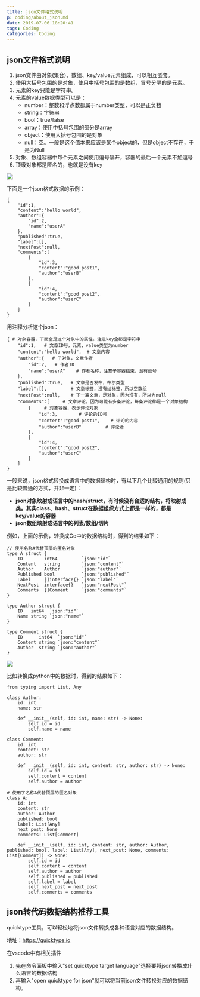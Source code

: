 ```yaml
---
title: json文件格式说明
p: coding/about_json.md
date: 2019-07-06 18:20:41
tags: Coding
categories: Coding
---
```


## json文件格式说明

1. json文件由对象(集合)、数组、key/value元素组成，可以相互嵌套。  
2. 使用大括号包围的是对象，使用中括号包围的是数组，冒号分隔的是元素。  
3. 元素的key只能是字符串。  
4. 元素的value数据类型可以是：  
    - number：整数和浮点数都属于number类型，可以是正负数  
    - string：字符串  
    - bool：true/false  
    - array：使用中括号包围的部分是array  
    - object：使用大括号包围的是对象  
    - null：空。一般是这个值本来应该是某个object的，但是object不存在，于是为Null  
5. 对象、数组容器中每个元素之间使用逗号隔开，容器的最后一个元素不加逗号  
6. 顶级对象都是匿名的，也就是没有key  

![](/img/referer.jpg)

下面是一个json格式数据的示例：

```
{
	"id":1,
	"content":"hello world",
	"author":{
		"id":2,
		"name":"userA"
	},
	"published":true,
	"label":[],
	"nextPost":null,
	"comments":[
		{
			"id":3,
			"content":"good post1",
			"author":"userB"
		},
		{
			"id":4,
			"content":"good post2",
			"author":"userC"
		}
	]
}
```

用注释分析这个json：
```
{ # 对象容器，下面全是这个对象中的属性。注意key全都是字符串
	"id":1,   # 文章ID号，元素，value类型为number
	"content":"hello world",  # 文章内容
	"author":{   # 子对象，文章作者
		"id":2,   # 作者ID
		"name":"userA"    # 作者名称，注意子容器结束，没有逗号
	},
	"published":true,   # 文章是否发布，布尔类型
	"label":[],         # 文章标签，没有给标签，所以空数组
	"nextPost":null,    # 下一篇文章，是对象，因为没有，所以为null
	"comments":[     # 文章评论，因为可能有多条评论，每条评论都是一个对象结构
		{     # 对象容器，表示评论对象
			"id":3,        # 评论的ID号
			"content":"good post1",    # 评论的内容
			"author":"userB"         # 评论者
		},
		{
			"id":4,
			"content":"good post2",
			"author":"userC"
		}
	]
}
```

一般来说，json格式转换成语言中的数据结构时，有以下几个比较通用的规则(只是比较普通的方式，并非一定)：  
- **json对象映射成语言中的hash/struct，有时候没有合适的结构，将映射成类。其实class、hash、struct在数据组织方式上都是一样的，都是key/value的容器**  
- **json数组映射成语言中的列表/数组/切片**  

例如，上面的示例，转换成Go中的数据结构时，得到的结果如下：
```
// 使用名称A代替顶层的匿名对象
type A struct {
	ID        int64         `json:"id"`       
	Content   string        `json:"content"`  
	Author    Author        `json:"author"`   
	Published bool          `json:"published"`
	Label     []interface{} `json:"label"`    
	NextPost  interface{}   `json:"nextPost"` 
	Comments  []Comment     `json:"comments"` 
}

type Author struct {
	ID   int64  `json:"id"`  
	Name string `json:"name"`
}

type Comment struct {
	ID      int64  `json:"id"`     
	Content string `json:"content"`
	Author  string `json:"author"` 
}
```

![](/img/referer.jpg)

比如转换成python中的数据时，得到的结果如下：

```
from typing import List, Any

class Author:
    id: int
    name: str

    def __init__(self, id: int, name: str) -> None:
        self.id = id
        self.name = name

class Comment:
    id: int
    content: str
    author: str

    def __init__(self, id: int, content: str, author: str) -> None:
        self.id = id
        self.content = content
        self.author = author

# 使用了名称A代替顶层的匿名对象
class A:
    id: int
    content: str
    author: Author
    published: bool
    label: List[Any]
    next_post: None
    comments: List[Comment]

    def __init__(self, id: int, content: str, author: Author, published: bool, label: List[Any], next_post: None, comments: List[Comment]) -> None:
        self.id = id
        self.content = content
        self.author = author
        self.published = published
        self.label = label
        self.next_post = next_post
        self.comments = comments
```


## json转代码数据结构推荐工具

quicktype工具，可以轻松地将json文件转换成各种语言对应的数据结构。

地址：https://quicktype.io

在vscode中有相关插件

1. 先在命令面板中输入"set quicktype target language"选择要将json转换成什么语言的数据结构
2. 再输入"open quicktype for json"就可以将当前json文件转换对应的数据结构。